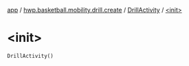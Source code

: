 [app](../../index.md) / [hwp.basketball.mobility.drill.create](../index.md) / [DrillActivity](index.md) / [&lt;init&gt;](.)

# &lt;init&gt;

`DrillActivity()`